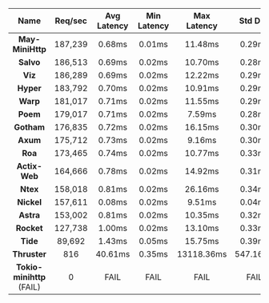 |   **Name**   |   Req/sec   | Avg Latency | Min Latency | Max Latency | Std Dev | 95% | 99% | 99.9% |  # Requests | Transfer Rate |  # Errors |
|:------------:|:-----------:|:-----------:|:-----------:|:-----------:|:-----------:|:-----------:|:----:|:----:|:----:|:-----------:|:-----------:|
|**May-MiniHttp** |187,239|0.68ms|0.01ms|11.48ms|0.29ms|1.42ms|1.83ms|3.82ms|3,743,108|17.86MB/Sec|0|
|**Salvo** |186,513|0.69ms|0.02ms|10.70ms|0.28ms|1.42ms|1.84ms|3.97ms|3,728,894|23.12MB/Sec|0|
|**Viz** |186,289|0.69ms|0.02ms|12.22ms|0.29ms|1.44ms|1.89ms|4.16ms|3,723,062|23.10MB/Sec|0|
|**Hyper** |183,792|0.70ms|0.02ms|10.91ms|0.29ms|1.45ms|1.84ms|3.86ms|3,674,274|15.42MB/Sec|0|
|**Warp** |181,017|0.71ms|0.02ms|11.55ms|0.29ms|1.46ms|1.84ms|3.76ms|3,618,805|22.27MB/Sec|0|
|**Poem** |179,017|0.71ms|0.02ms|7.59ms|0.28ms|1.43ms|1.70ms|2.89ms|3,579,673|22.19MB/Sec|0|
|**Gotham** |176,835|0.72ms|0.02ms|16.15ms|0.30ms|1.48ms|1.94ms|4.29ms|3,534,689|28.16MB/Sec|0|
|**Axum** |175,712|0.73ms|0.02ms|9.16ms|0.30ms|1.49ms|1.89ms|3.89ms|3,512,451|21.62MB/Sec|0|
|**Roa** |173,465|0.74ms|0.02ms|10.77ms|0.33ms|1.55ms|2.05ms|4.61ms|3,467,218|14.56MB/Sec|0|
|**Actix-Web** |164,666|0.78ms|0.02ms|14.92ms|0.31ms|1.50ms|1.85ms|3.88ms|3,291,837|20.41MB/Sec|0|
|**Ntex** |158,018|0.81ms|0.02ms|26.16ms|0.34ms|1.55ms|1.99ms|4.88ms|3,159,623|19.44MB/Sec|0|
|**Nickel** |157,611|0.08ms|0.02ms|9.51ms|0.04ms|0.15ms|0.24ms|0.68ms|3,151,260|22.70MB/Sec|0|
|**Astra** |153,002|0.81ms|0.02ms|10.35ms|0.32ms|1.69ms|2.46ms|5.27ms|3,058,406|15.47MB/Sec|0|
|**Rocket** |127,738|1.00ms|0.02ms|13.10ms|0.33ms|1.69ms|2.24ms|4.66ms|2,553,577|30.09MB/Sec|0|
|**Tide** |89,692|1.43ms|0.05ms|15.75ms|0.39ms|2.24ms|3.10ms|7.14ms|1,793,237|11.03MB/Sec|0|
|**Thruster** |816|40.61ms|0.35ms|13118.36ms|547.16ms|712.63ms|3513.26ms|12315.34ms|16,335|0.00B/Sec|16463|
|**Tokio-minihttp** (FAIL)|0|FAIL|FAIL|FAIL|FAIL|N/A|N/A|N/A|0|N/A|0|

